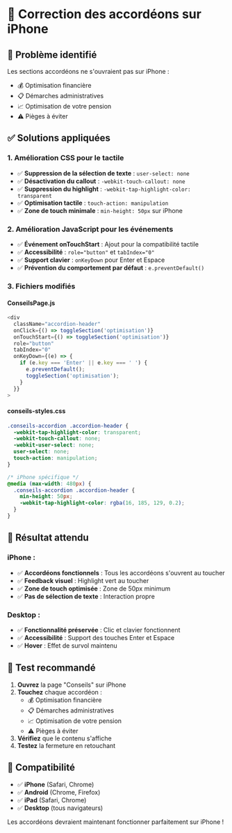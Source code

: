 # 📱 Correction des accordéons sur iPhone

## 🚨 Problème identifié
Les sections accordéons ne s'ouvraient pas sur iPhone :
- 💰 Optimisation financière
- 📋 Démarches administratives  
- 📈 Optimisation de votre pension
- ⚠️ Pièges à éviter

## ✅ Solutions appliquées

### 1. **Amélioration CSS pour le tactile**
- ✅ **Suppression de la sélection de texte** : `user-select: none`
- ✅ **Désactivation du callout** : `-webkit-touch-callout: none`
- ✅ **Suppression du highlight** : `-webkit-tap-highlight-color: transparent`
- ✅ **Optimisation tactile** : `touch-action: manipulation`
- ✅ **Zone de touch minimale** : `min-height: 50px` sur iPhone

### 2. **Amélioration JavaScript pour les événements**
- ✅ **Événement onTouchStart** : Ajout pour la compatibilité tactile
- ✅ **Accessibilité** : `role="button"` et `tabIndex="0"`
- ✅ **Support clavier** : `onKeyDown` pour Enter et Espace
- ✅ **Prévention du comportement par défaut** : `e.preventDefault()`

### 3. **Fichiers modifiés**

#### **ConseilsPage.js**
```javascript
<div 
  className="accordion-header" 
  onClick={() => toggleSection('optimisation')}
  onTouchStart={() => toggleSection('optimisation')}
  role="button"
  tabIndex="0"
  onKeyDown={(e) => {
    if (e.key === 'Enter' || e.key === ' ') {
      e.preventDefault();
      toggleSection('optimisation');
    }
  }}
>
```

#### **conseils-styles.css**
```css
.conseils-accordion .accordion-header {
  -webkit-tap-highlight-color: transparent;
  -webkit-touch-callout: none;
  -webkit-user-select: none;
  user-select: none;
  touch-action: manipulation;
}

/* iPhone spécifique */
@media (max-width: 480px) {
  .conseils-accordion .accordion-header {
    min-height: 50px;
    -webkit-tap-highlight-color: rgba(16, 185, 129, 0.2);
  }
}
```

## 🎯 **Résultat attendu**

### **iPhone :**
- ✅ **Accordéons fonctionnels** : Tous les accordéons s'ouvrent au toucher
- ✅ **Feedback visuel** : Highlight vert au toucher
- ✅ **Zone de touch optimisée** : Zone de 50px minimum
- ✅ **Pas de sélection de texte** : Interaction propre

### **Desktop :**
- ✅ **Fonctionnalité préservée** : Clic et clavier fonctionnent
- ✅ **Accessibilité** : Support des touches Enter et Espace
- ✅ **Hover** : Effet de survol maintenu

## 🚀 **Test recommandé**

1. **Ouvrez** la page "Conseils" sur iPhone
2. **Touchez** chaque accordéon :
   - 💰 Optimisation financière
   - 📋 Démarches administratives
   - 📈 Optimisation de votre pension
   - ⚠️ Pièges à éviter
3. **Vérifiez** que le contenu s'affiche
4. **Testez** la fermeture en retouchant

## 📱 **Compatibilité**

- ✅ **iPhone** (Safari, Chrome)
- ✅ **Android** (Chrome, Firefox)
- ✅ **iPad** (Safari, Chrome)
- ✅ **Desktop** (tous navigateurs)

Les accordéons devraient maintenant fonctionner parfaitement sur iPhone !





